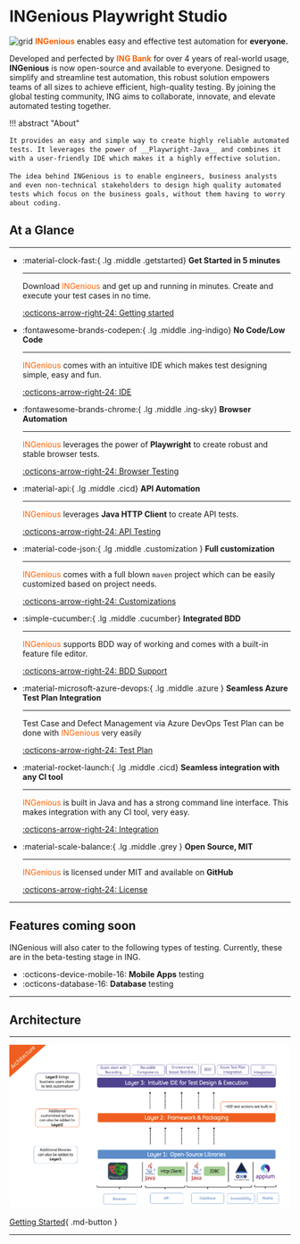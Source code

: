 
# **INGenious Playwright Studio**


<img src="doc_images/favicon.ico" alt="grid" width="40"/> <span style="color:#FF6200;width:100px">**INGenious**</span> enables easy and effective test automation for **everyone.** 



Developed and perfected by <span style="color:#FF6200;width:100px">**ING Bank**</span> for over 4 years of real-world usage, **INGenious** is now open-source and available to everyone. Designed to simplify and streamline test automation, this robust solution empowers teams of all sizes to achieve efficient, high-quality testing. By joining the global testing community, ING aims to collaborate, innovate, and elevate automated testing together.

!!! abstract "About" 

    It provides an easy and simple way to create highly reliable automated tests. It leverages the power of __Playwright-Java__ and combines it with a user-friendly IDE which makes it a highly effective solution.

    The idea behind INGenious is to enable engineers, business analysts and even non-technical stakeholders to design high quality automated tests which focus on the business goals, without them having to worry about coding.








## At a Glance
-----------------------


<div class="grid cards" markdown>

-   :material-clock-fast:{ .lg .middle .getstarted} __Get Started in 5 minutes__

    ---

    Download <span style="color:#FF6200">INGenious</span> and get up and running in minutes. Create and execute your test cases in no time. 

    [:octicons-arrow-right-24: Getting started](gettingstarted.md)

-   :fontawesome-brands-codepen:{ .lg .middle .ing-indigo} __No Code/Low Code__

    ---

    <span style="color:#FF6200">INGenious</span> comes with an intuitive IDE which makes test designing simple, easy and fun.

    [:octicons-arrow-right-24: IDE](knowyourframework.md)

-   :fontawesome-brands-chrome:{ .lg .middle .ing-sky} __Browser Automation__

    ---

    <span style="color:#FF6200">INGenious</span> leverages the power of **Playwright** to create robust and stable browser tests. 

    [:octicons-arrow-right-24: Browser Testing](BrowserTesting/)

-   :material-api:{ .lg .middle .cicd} __API Automation__

    ---

    <span style="color:#FF6200">INGenious</span> leverages **Java HTTP Client** to create API tests.

    [:octicons-arrow-right-24: API Testing](api/)



-   :material-code-json:{ .lg .middle .customization } __Full customization__

    ---

    <span style="color:#FF6200">INGenious</span> comes with a full blown `maven` project which can be easily customized based on project needs.

    [:octicons-arrow-right-24: Customizations](customizations/)

-   :simple-cucumber:{ .lg .middle .cucumber} __Integrated BDD__

    ---

    <span style="color:#FF6200">INGenious</span> supports BDD way of working and comes with a built-in feature file editor.

    [:octicons-arrow-right-24: BDD Support](bdd/)

-   :material-microsoft-azure-devops:{ .lg .middle .azure } __Seamless Azure Test Plan Integration__

    ---

    Test Case and Defect Management via Azure DevOps Test Plan can be done with <span style="color:#FF6200">INGenious</span> very easily

    [:octicons-arrow-right-24: Test Plan](testplan/)

-   :material-rocket-launch:{ .lg .middle .cicd} __Seamless integration with any CI tool__

    ---

    <span style="color:#FF6200">INGenious</span> is built in Java and has a strong command line interface. This makes integration with any CI tool, very easy.

    [:octicons-arrow-right-24: Integration](ci.md)

-   :material-scale-balance:{ .lg .middle .grey  } __Open Source, MIT__

    ---

    <span style="color:#FF6200">INGenious</span>  is licensed under MIT and available on **GitHub**

    [:octicons-arrow-right-24: License](https://github.com/ing-bank/INGenious)




</div>


--------

## Features coming soon

INGenious will also cater to the following types of testing. Currently, these are in the beta-testing stage in ING.

<div class="grid cards" markdown>

- :octicons-device-mobile-16: __Mobile Apps__ testing
- :octicons-database-16: __Database__ testing

</div>



--------



## Architecture
-----------------------

![architecture](img/architecture/architecture_layers.png "architecture")


[Getting Started](gettingstarted.md){ .md-button }


---------
